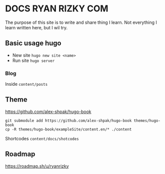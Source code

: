 # DOCS RYAN RIZKY COM

The purpose of this site is to write and share thing I learn. Not everything I learn written here, but I wil try.

## Basic usage hugo
- New site `hugo new site <name>`
- Run site `hugo server`

### Blog
Inside `content/posts`

## Theme
https://github.com/alex-shpak/hugo-book

```
git submodule add https://github.com/alex-shpak/hugo-book themes/hugo-book
cp -R themes/hugo-book/exampleSite/content.en/* ./content
```

Shortcodes `content/docs/shotcodes`

## Roadmap
https://roadmap.sh/u/ryanrizky
